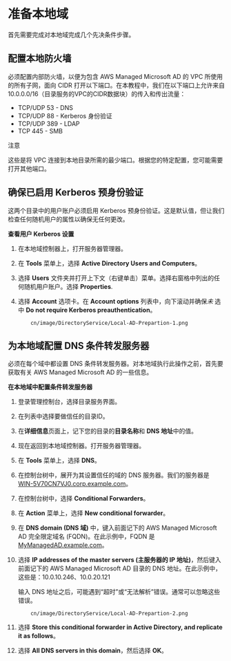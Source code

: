 # 准备本地域

首先需要完成对本地域完成几个先决条件步骤。

## 配置本地防火墙

必须配置内部防火墙，以便为包含 AWS Managed Microsoft AD 的 VPC 所使用的所有子网，面向 CIDR 打开以下端口。在本教程中，我们在以下端口上允许来自 10.0.0.0/16（目录服务的VPC的CIDR数据块）的传入和传出流量：

- TCP/UDP 53 - DNS
- TCP/UDP 88 - Kerberos 身份验证
- TCP/UDP 389 - LDAP
- TCP 445 - SMB

注意

这些是将 VPC 连接到本地目录所需的最少端口。根据您的特定配置，您可能需要打开其他端口。

## 确保已启用 Kerberos 预身份验证

这两个目录中的用户账户必须启用 Kerberos 预身份验证。这是默认值，但让我们检查任何随机用户的属性以确保无任何更改。

**查看用户 Kerberos 设置**

1. 在本地域控制器上，打开服务器管理器。

2. 在 **Tools** 菜单上，选择 **Active Directory Users and Computers**。

3. 选择 **Users** 文件夹并打开上下文（右键单击）菜单。选择右窗格中列出的任何随机用户账户。选择 **Properties**.

4. 选择 **Account** 选项卡。在 **Account options** 列表中，向下滚动并确保*未* 选中 **Do not require Kerberos preauthentication**。

           cn/image/DirectoryService/Local-AD-Prepartion-1.png


## 为本地域配置 DNS 条件转发服务器

必须在每个域中都设置 DNS 条件转发服务器。对本地域执行此操作之前，首先要获取有关 AWS Managed Microsoft AD 的一些信息。

**在本地域中配置条件转发服务器**

1. 登录管理控制台，选择目录服务界面。

2. 在列表中选择要做信任的目录ID。

3. 在**详细信息**页面上，记下您的目录的**目录名称**和 **DNS 地址**中的值。

4. 现在返回到本地域控制器。打开服务器管理器。

5. 在 **Tools** 菜单上，选择 **DNS**。

6. 在控制台树中，展开为其设置信任的域的 DNS 服务器。我们的服务器是 [WIN-5V70CN7VJ0.corp.example.com](http://win-5v70cn7vj0.corp.example.com/)。

7. 在控制台树中，选择 **Conditional Forwarders**。

8. 在 **Action** 菜单上，选择 **New conditional forwarder**。

9. 在 **DNS domain (DNS 域)** 中，键入前面记下的 AWS Managed Microsoft AD 完全限定域名 (FQDN)。在此示例中，FQDN 是 [MyManagedAD.example.com](http://mymanagedad.example.com/)。

10. 选择 **IP addresses of the master servers (主服务器的 IP 地址)**，然后键入前面记下的 AWS Managed Microsoft AD 目录的 DNS 地址。在此示例中，这些是：10.0.10.246、10.0.20.121

    输入 DNS 地址之后，可能遇到“超时”或“无法解析”错误。通常可以忽略这些错误。

            cn/image/DirectoryService/Local-AD-Prepartion-2.png

11. 选择 **Store this conditional forwarder in Active Directory, and replicate it as follows**。

12. 选择 **All DNS servers in this domain**，然后选择 **OK**。